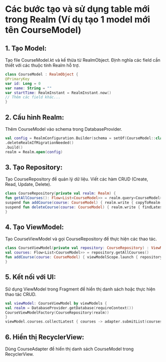 
# Các bước tạo và sử dụng table mới trong Realm (Ví dụ tạo 1 model mới tên CourseModel)
## 1. Tạo Model:
   Tạo file CourseModel.kt và kế thừa từ RealmObject.
   Định nghĩa các field cần thiết với các thuộc tính Realm hỗ trợ.
   ```kotlin
   class CourseModel : RealmObject {
   @PrimaryKey
   var id: Long = 0
   var name: String = ""
   var startTime: RealmInstant = RealmInstant.now()
   // Thêm các field khác...
   }
   ```
## 2. Cấu hình Realm:
   Thêm CourseModel vào schema trong DatabaseProvider.
   ```kotlin
   val config = RealmConfiguration.Builder(schema = setOf(CourseModel::class))
   .deleteRealmIfMigrationNeeded()
   .build()
   realm = Realm.open(config)
   ```
## 3. Tạo Repository:
   Tạo CourseRepository để quản lý dữ liệu.
   Viết các hàm CRUD (Create, Read, Update, Delete).
   ```kotlin
   class CourseRepository(private val realm: Realm) {
   fun getAllCourses(): Flow<List<CourseModel>> = realm.query<CourseModel>().asFlow().map { it.list }
   suspend fun addCourse(course: CourseModel) { realm.write { copyToRealm(course) } }
   suspend fun deleteCourse(course: CourseModel) { realm.write { findLatest(course)?.let { delete(it) } } }
   }
   ```
## 4. Tạo ViewModel:
   Tạo CourseViewModel và gọi CourseRepository để thực hiện các thao tác.
   ```kotlin
   class CourseViewModel(private val repository: CourseRepository) : ViewModel() {
   val courses: Flow<List<CourseModel>> = repository.getAllCourses()
   fun addCourse(course: CourseModel) { viewModelScope.launch { repository.addCourse(course) } }
   }
   ```
## 5. Kết nối với UI:
   Sử dụng ViewModel trong Fragment để hiển thị danh sách hoặc thực hiện thao tác CRUD.
   ```kotlin
   val viewModel: CourseViewModel by viewModels {
   val realm = DatabaseProvider.getDatabase(requireContext())
   CourseViewModelFactory(CourseRepository(realm))
   }
   viewModel.courses.collectLatest { courses -> adapter.submitList(courses) }
   ```
## 6. Hiển thị RecyclerView:
   Dùng CourseAdapter để hiển thị danh sách CourseModel trong RecyclerView.

